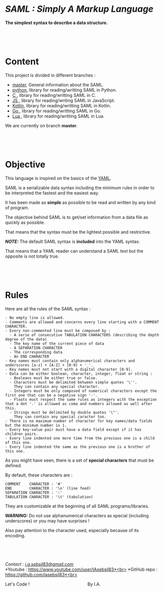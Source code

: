 # ***SAML : Simply A Markup Language***

**The simplest syntax to describe a data structure.**

&nbsp;

&nbsp;


# Content

This project is divided in different branches :
- [master](https://github.com/iasebsil83/SAML), General information about the SAML.
- [python](https://github.com/iasebsil83/SAML/tree/python), library for reading/writting SAML in Python.
- [C     ](https://github.com/iasebsil83/SAML/tree/c), library for reading/writting SAML in C.
- [JS    ](https://github.com/iasebsil83/SAML/tree/javascript), library for reading/writing SAML in JavaScript.
- [Kotlin](https://github.com/iasebsil83/SAML/tree/kotlin), library for reading/writting SAML in Kotlin.
- [Go    ](https://github.com/iasebsil83/SAML/tree/go), library for reading/writting SAML in Go.
- [Lua   ](https://github.com/iasebsil83/SAML/tree/lua), library for reading/writting SAML in Lua.

We are currently on branch **master**.

&nbsp;

&nbsp;


# Objective

This language is inspired on the basics of the [YAML](https://yaml.org).

SAML is a serializable data syntax including the minimum rules in order to be interpreted the fastest and the easiest way.

It has been made as **simple** as possible to be read and written by any kind of program.

The objective behind SAML is to get/set information from a data file as quickly as possible.

That means that the syntax must be the lightest possible and restrictive.

***NOTE:*** The default SAML syntax is **included** into the YAML syntax.

That means that a YAML reader can understand a SAML text but the opposite is not totally true.

&nbsp;

&nbsp;


# Rules

Here are all the rules of the SAML syntax :

```
- No empty line is allowed.
- Comments are allowed and concerns every line starting with a COMMENT CHARACTER.
- Every non-commented line must be composed by :
  - A serie of consecutive TABULATION CHARACTERS (describing the depth degree of the data)
  - The key name of the current piece of data
  - A SEPARATION CHARACTER
  - The corresponding data
  - An END CHARACTER
- Key names must contain only alphanumerical characters and underscores [a-z] + [A-Z] + [0-9] + '_'.
- Key names must not start with a digital character [0-9].
- Data can be either boolean, character, integer, float or string :
  - Booleans must be either true or false.
  - Characters must be delimited between simple quotes '\''.
    They can contain any special character.
  - Integers must be only composed of numerical characters except the first one that can be a negative sign '-'.
  - Floats must respect the same rules as integers with the exception that a dot '.' is allowed as coma and numbers allowed as well after this.
  - Strings must be delimited by double quotes '\"'.
    They can contain any special caracter too.
- There is no maximum number of character for key names/data fields but the minimum number is 1.
- Every key-value pair must have a data field except if it has children pairs.
- Every line indented one more time from the previous one is a child of this one.
- Every line indented the same as the previous one is a brother of this one.
```

As you might have seen, there is a set of **special characters** that must be defined.

By default, these characters are :
```
COMMENT    CHARACTER : '#'
END        CHARACTER : '\n' (line feed)
SEPARATION CHARACTER : ':'
TABULATION CHARACTER : '\t' (tabulation)
```
They are customizable at the beginning of all SAML programs/libraries.

***WARNING:*** Do not use alphanumerical characters as special (including underscores) or you may have surprises !

Also pay attention to the character used, especially because of its encoding.

&nbsp;

&nbsp;


*Contact     : i.a.sebsil83@gmail.com*<br>
*Youtube     : https://www.youtube.com/user/IAsebsil83*<br>
*GitHub repo : https://github.com/iasebsil83*<br>

Let's Code ! &nbsp;&nbsp;&nbsp;&nbsp;&nbsp;&nbsp;&nbsp;
&nbsp;&nbsp;&nbsp;&nbsp;&nbsp;&nbsp;&nbsp;&nbsp;&nbsp;
&nbsp;&nbsp;&nbsp;&nbsp;&nbsp;&nbsp;&nbsp;&nbsp;&nbsp;
&nbsp;&nbsp;&nbsp;&nbsp;&nbsp;&nbsp;&nbsp;&nbsp;&nbsp;
&nbsp;&nbsp;&nbsp;&nbsp;&nbsp;&nbsp;&nbsp;&nbsp;&nbsp;By I.A.
